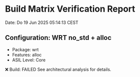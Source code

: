 # Build Matrix Verification Report
Date: Do 19 Jun 2025 05:14:13 CEST

## Configuration: WRT no_std + alloc
- Package: wrt
- Features: alloc
- ASIL Level: Core

❌ Build: FAILED
See architectural analysis for details.

